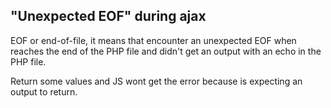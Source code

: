 

## "Unexpected EOF" during ajax

EOF or end-of-file, it means that encounter an unexpected EOF when reaches the end of the PHP file and didn't get an output with an echo in the PHP file. 

Return some values and JS wont get the error because is expecting an output to return. 
